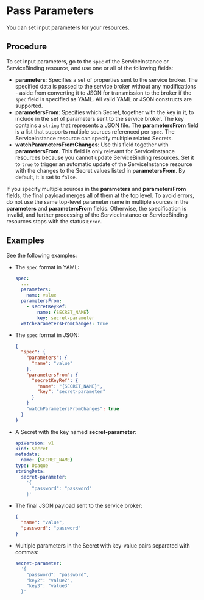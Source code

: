 # Pass Parameters

You can set input parameters for your resources.

## Procedure

To set input parameters, go to the `spec` of the ServiceInstance or ServiceBinding resource, and use one or all of the following fields:

* **parameters**: Specifies a set of properties sent to the service broker.
  The specified data is passed to the service broker without any modifications - aside from converting it to JSON for transmission to the broker if the `spec` field is specified as YAML.
  All valid YAML or JSON constructs are supported.
* **parametersFrom**: Specifies which Secret, together with the key in it, to include in the set of parameters sent to the service broker.
  The key contains a `string` that represents a JSON file. The **parametersFrom** field is a list that supports multiple sources referenced per `spec`.
  The ServiceInstance resource can specify multiple related Secrets.
* **watchParametersFromChanges**: Use this field together with **parametersFrom**.
  This field is only relevant for ServiceInstance resources because you cannot update ServiceBinding resources. Set it to `true` to trigger an automatic update of the ServiceInstance resource with the changes to the Secret values listed in **parametersFrom**.
  By default, it is set to `false`.

If you specify multiple sources in the **parameters** and **parametersFrom** fields, the final payload merges all of them at the top level.
To avoid errors, do not use the same top-level parameter name in multiple sources in the **parameters** and **parametersFrom** fields.
Otherwise, the specification is invalid, and further processing of the ServiceInstance or ServiceBinding resources stops with the status `Error`.

## Examples

See the following examples:

*  The `spec` format in YAML:

    ```yaml
    spec:
      ...
      parameters:
        name: value
      parametersFrom:
        - secretKeyRef:
            name: {SECRET_NAME}
            key: secret-parameter
      watchParametersFromChanges: true      
    ```

* The `spec` format in JSON:

  ```json
  {
    "spec": {
      "parameters": {
        "name": "value"
      },
      "parametersFrom": {
        "secretKeyRef": {
          "name": "{SECRET_NAME}",
          "key": "secret-parameter"
        }
      }
      "watchParametersFromChanges": true
    } 
  }
  ```

* A Secret with the key named **secret-parameter**:

  ```yaml
  apiVersion: v1
  kind: Secret
  metadata:
    name: {SECRET_NAME}
  type: Opaque
  stringData:
    secret-parameter:
      '{
        "password": "password"
      }'
  ```

* The final JSON payload sent to the service broker:

  ```json
  {
    "name": "value",
    "password": "password"
  }
  ```

* Multiple parameters in the Secret with key-value pairs separated with commas:

  ```yaml
  secret-parameter:
    '{
      "password": "password",
      "key2": "value2",
      "key3": "value3"
    }'
  ```
